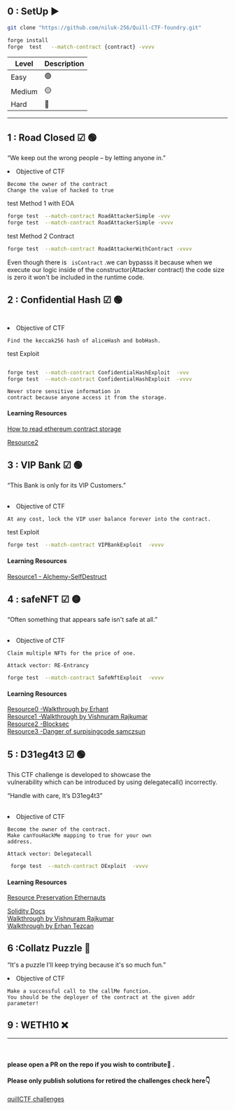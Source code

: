 ## 0 : SetUp ▶

```bash
git clone "https://github.com/niluk-256/Quill-CTF-foundry.git"

forge install
forge  test   --match-contract {contract} -vvvv


```

| Level  | Description |
| ------ | ----------- |
| Easy   | 🟢          |
| Medium | 🟡          |
| Hard   | 🔴          |

---

## 1 : Road Closed ☑ 🟢

“We keep out the wrong people – by letting anyone in.”
<br>

<li>Objective of CTF </li>

```
Become the owner of the contract
Change the value of hacked to true
```

test Method 1 with EOA

```bash
forge test  --match-contract RoadAttackerSimple -vvv
forge test  --match-contract RoadAttackerSimple -vvvv

```

test Method 2 Contract

```bash
forge test  --match-contract RoadAttackerWithContract -vvvv
```

Even though there is ` isContract` .we can bypasss it because when we execute our logic inside of the constructor(Attacker contract) the code size is zero it won't be included in the runtime code.

## 2 : Confidential Hash ☑ 🟢

<br>

<li>Objective of CTF </li>

```
Find the keccak256 hash of aliceHash and bobHash.
```

test Exploit

```bash

forge test  --match-contract ConfidentialHashExploit  -vvv
forge test  --match-contract ConfidentialHashExploit  -vvvv

```

```
Never store sensitive information in
contract because anyone access it from the storage.
```

#### Learning Resources

[How to read ethereum contract storage](https://medium.com/@dariusdev/how-to-read-ethereum-contract-storage-44252c8af925)

[Resource2 ](https://medium.com/coinmonks/hacking-secrets-in-ethereum-smart-contracts-646c638c395c)

## 3 : VIP Bank ☑ 🟢

“This Bank is only for its VIP Customers.”

<br>

<li>Objective of CTF </li>

```
At any cost, lock the VIP user balance forever into the contract.
```

test Exploit

```bash
forge test  --match-contract VIPBankExploit  -vvvv
```

#### Learning Resources

[Resource1 - Alchemy-SelfDestruct](https://www.alchemy.com/overviews/selfdestruct-solidity)

## 4 : safeNFT ☑ 🟡

“Often something that appears safe isn't safe at all.”

<br>

<li>Objective of CTF </li>

```
Claim multiple NFTs for the price of one.
```

`Attack vector: RE-Entrancy`

```bash
forge test  --match-contract SafeNftExploit  -vvvv
```

#### Learning Resources

[Resource0 -Walkthrough by Erhant](https://dev.to/erhant/quill-ctf-4-safe-nft-5699) <br/>
[Resource1 -Walkthrough by Vishnuram Rajkumar](https://infosecwriteups.com/quillaudit-ctf-challenges-writeups-fd5d38f010a4) <br/>
[Resource2 -Blocksec](https://blocksecteam.medium.com/when-safemint-becomes-unsafe-lessons-from-the-hypebears-security-incident-2965209bda2a)<br/>
[Resource3 -Danger of surpisingcode samczsun](https://samczsun.com/the-dangers-of-surprising-code/)

## 5 : D31eg4t3 ☑ 🟢

This CTF challenge is developed to showcase the <br/>
vulnerability which can be introduced by using delegatecall() incorrectly.

“Handle with care, It’s D31eg4t3”

<br>

<li>Objective of CTF </li>

```
Become the owner of the contract.
Make canYouHackMe mapping to true for your own
address.
```

`Attack vector: Delegatecall`

```bash
 forge test  --match-contract DExploit  -vvvv
```

#### Learning Resources

[Resource Preservation Ethernauts](https://medium.com/coinmonks/ethernaut-lvl-16-preservation-walkthrough-how-to-inject-malicious-contracts-with-delegatecall-81e071f98a12)
<br/>

[Solidity Docs](https://docs.soliditylang.org/en/v0.8.6/introduction-to-smart-contracts.html?highlight=delegatecall) <br/>
[Walkthrough by Vishnuram Rajkumar](https://infosecwriteups.com/quillaudit-ctf-challenges-writeups-fd5d38f010a4) <br/>
[Walkthrough by Erhan Tezcan](https://dev.to/erhant/quillctf-5-d31eg4t3-37h3) <br/>

## 6 :Collatz Puzzle 🔴

“It's a puzzle I'll keep trying because it's so much fun.”
<br>

<li>Objective of CTF </li>

```
Make a successful call to the callMe function.
You should be the deployer of the contract at the given addr parameter!
```

## 9 : WETH10 ❌

---

<br/>

#### please open a PR on the repo if you wish to contribute💙 .

#### Please only publish solutions for retired the challenges check here👇

[quillCTF challenges](https://quillctf.super.site/challenges)
